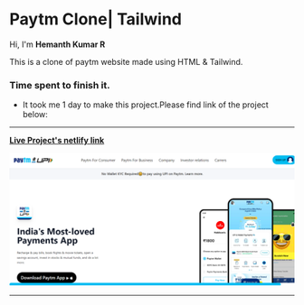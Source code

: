 # **Paytm Clone| Tailwind**

Hi, I'm **Hemanth Kumar R**

This is a clone of paytm website made using HTML & Tailwind.

### **Time spent to finish it.**

- It took me 1 day to make this project.Please find link of the project below:

---

**[Live Project's netlify link](https://inspiring-fox-c15052.netlify.app/ "Project link")**

[![Project ScreenShot](Screenshot.png)](https://inspiring-fox-c15052.netlify.app/ "Project link")

---
